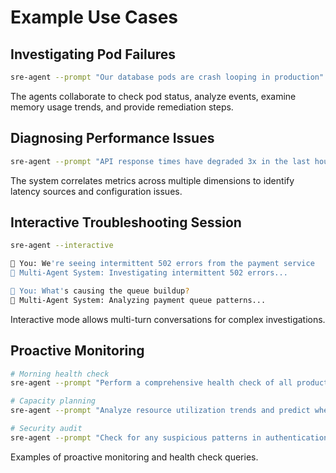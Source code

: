 # Example Use Cases

## Investigating Pod Failures

```bash
sre-agent --prompt "Our database pods are crash looping in production"
```

The agents collaborate to check pod status, analyze events, examine memory usage trends, and provide remediation steps.

## Diagnosing Performance Issues

```bash
sre-agent --prompt "API response times have degraded 3x in the last hour"
```

The system correlates metrics across multiple dimensions to identify latency sources and configuration issues.

## Interactive Troubleshooting Session

```bash
sre-agent --interactive

👤 You: We're seeing intermittent 502 errors from the payment service
🤖 Multi-Agent System: Investigating intermittent 502 errors...

👤 You: What's causing the queue buildup?
🤖 Multi-Agent System: Analyzing payment queue patterns...
```

Interactive mode allows multi-turn conversations for complex investigations.

## Proactive Monitoring

```bash
# Morning health check
sre-agent --prompt "Perform a comprehensive health check of all production services"

# Capacity planning
sre-agent --prompt "Analyze resource utilization trends and predict when we'll need to scale"

# Security audit
sre-agent --prompt "Check for any suspicious patterns in authentication logs"
```

Examples of proactive monitoring and health check queries.